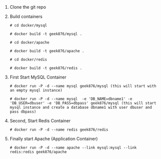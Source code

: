1. Clone the git repo
 
2. Build containers 

   ```
   # cd docker/mysql

   # docker build -t geek876/mysql .

   # cd docker/apache

   # docker build -t geek876/apache .

   # cd docker/redis

   # docker build -t geek876/redis .

   ```
3. First Start MySQL Container 

   ```
   # docker run -P -d --name mysql geek876/mysql (this will start with an empty mysql instance)

   # docker run -P -d --name mysql  -e 'DB_NAME=dbname1' -e 'DB_USER=dbuser' -e 'DB_PASS=dbpass' geek876/mysql (this will start mysql instance and create a database dbname1 with user dbuser and pass dbpass)

   ```
4. Second, Start Redis Container

   ```
   # docker run -P -d --name redis geek876/redis 

   ```
5. Finally start Apache (Application Container)

   ```
   # docker run -P -d --name apache --link mysql:mysql --link redis:redis geek876/apache

   ```
